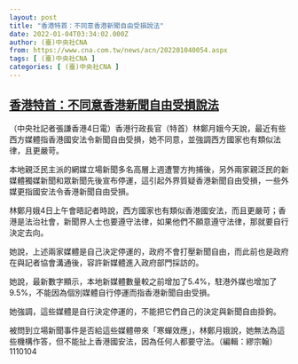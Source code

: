 ```yaml
---
layout: post
title: "香港特首：不同意香港新聞自由受損說法"
date: 2022-01-04T03:34:02.000Z
author: (臺)中央社CNA
from: https://www.cna.com.tw/news/acn/202201040054.aspx
tags: [ (臺)中央社CNA ]
categories: [ (臺)中央社CNA ]
---
```

<!--1641267242000-->
[香港特首：不同意香港新聞自由受損說法](https://www.cna.com.tw/news/acn/202201040054.aspx)
------

<div>
<div></div><div><p>（中央社記者張謙香港4日電）香港行政長官（特首）林鄭月娥今天說，最近有些西方媒體指香港國安法令新聞自由受損，她不同意，並強調西方國家也有類似法律，且更嚴苛。</p><p>本地親泛民主派的網媒立場新聞多名高層上週遭警方拘捕後，另外兩家親泛民的新媒體獨媒新聞和眾新聞先後宣布停運，這引起外界質疑香港新聞自由受損，一些外媒更指國安法令香港新聞自由受損。</p><p>林鄭月娥4日上午會晤記者時說，西方國家也有類似香港國安法，而且更嚴苛；香港是法治社會，新聞界人士也要遵守法律，如果他們不願意遵守法律，那就要自行決定去向。</p><p>她說，上述兩家媒體是自己決定停運的，政府不會打壓新聞自由，而此前也是政府在與記者協會溝通後，容許新媒體進入政府部門採訪的。</p><p>她說，最新數字顯示，本地新媒體數量較之前增加了5.4%，駐港外媒也增加了9.5%，不能因為個別媒體自行停運而指香港新聞自由受損。</p><p>她強調，這些媒體是自行決定停運的，不能把它們自己的決定與新聞自由掛鉤。</p><p>被問到立場新聞事件是否給這些媒體帶來「寒蟬效應」，林鄭月娥說，她無法為這些機構作答，但不能扯上香港國安法，因為任何人都要守法。（編輯：繆宗翰）1110104</p></div>
</div>
